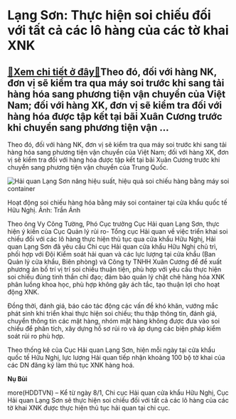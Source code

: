 Lạng Sơn: Thực hiện soi chiếu đối với tất cả các lô hàng của các tờ khai XNK
============================================================================

[:gift:Xem chi tiết ở đây:gift:](https://hddtvn.com/lang-son-thuc-hien-soi-chieu-doi-voi-tat-ca-cac-lo-hang-cua-cac-to-khai-xnk/)Theo đó, đối với hàng NK, đơn vị sẽ kiểm tra qua máy soi trước khi sang tải hàng hóa sang phương tiện vận chuyển của Việt Nam; đối với hàng XK, đơn vị sẽ kiểm tra đối với hàng hóa được tập kết tại bãi Xuân Cương trước khi chuyển sang phương tiện vận …
-----------------------------------------------------------------------------------------------------------------------------------------------------------------------------------------------------------------------------------------------------------



Theo đó, đối với hàng NK, đơn vị sẽ kiểm tra qua máy soi trước khi sang tải hàng hóa sang phương tiện vận chuyển của Việt Nam; đối với hàng XK, đơn vị sẽ kiểm tra đối với hàng hóa được tập kết tại bãi Xuân Cương trước khi chuyển sang phương tiện vận chuyển của Trung Quốc.





![Hải quan Lạng Sơn nâng hiệu suất, hiệu quả soi chiếu hàng bằng máy soi container](https://hddtvn.com/wp-content/uploads/2021/01/1856_may_soi_container_LS-_Tran_Anh.jpg "Hải quan Lạng Sơn nâng hiệu suất, hiệu quả soi chiếu hàng bằng máy soi container")


Hoạt động soi chiếu hàng hóa bằng máy soi container tại cửa khẩu quốc tế Hữu Nghị. Ảnh: Trần Ánh



Theo ông Vy Công Tường, Phó Cục trưởng Cục Hải quan Lạng Sơn, thực hiện ý kiến của Cục Quản lý rủi ro- Tổng cục Hải quan về việc triển khai soi chiếu đối với các lô hàng thực hiện thủ tục qua cửa khẩu Hữu Nghị, Hải quan Lạng Sơn đã yêu cầu Chi cục Hải quan cửa khẩu Hữu Nghị chủ trì, phối hợp với Đội Kiểm soát hải quan và các lực lượng tại cửa khẩu (Ban Quản lý cửa khẩu, Biên phòng) và Công ty TNHH Xuân Cương để đề xuất phương án bố trí vị trí soi chiếu thuận tiện, phù hợp với yêu cầu thực hiện soi chiếu đúng tinh thần chỉ đạo; đảm bảo quản lý chặt chẽ hàng hóa XNK phân luồng khoa học, phù hợp không gây ách tắc, tạo thuận lợi cho hoạt động XNK.


Đồng thời, đánh giá, báo cáo tác động các vấn đề khó khăn, vướng mắc phát sinh khi triển khai thực hiện soi chiếu; thu thập thông tin, đánh giá, chuyển thông tin các mặt hàng, nhóm mặt hàng không được đưa vào soi chiếu để phân tích, xây dựng hồ sơ rủi ro và áp dụng các biện pháp kiểm soát rủi ro phù hợp.


Theo thống kê của Cục Hải quan Lạng Sơn, hiện mỗi ngày tại cửa khẩu quốc tế Hữu Nghị, lực lượng Hải quan tiếp nhận khoảng 100 bộ tờ khai của các DN đăng ký làm thủ tục XNK hàng hoá.




**Nụ Bùi**



more(HDDTVN) – Kể từ ngày 8/1, Chi cục Hải quan cửa khẩu Hữu Nghị, Cục Hải quan Lạng Sơn sẽ thực hiện soi chiếu đối với tất cả các lô hàng của các tờ khai XNK được thực hiện thủ tục hải quan tại chi cục.

